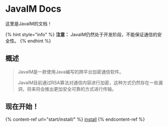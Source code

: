 # JavaIM Docs

这里是JavaIM的文档！

{% hint style="info" %}
**注意：** JavaIM仍然处于开发阶段，不能保证通信的安全性。
{% endhint %}

## 概述

> JavaIM是一款使用Java编写的跨平台加密通信软件。
>
> JavaIM目前通过RSA算法对通信内容进行加密，这种方式仍然存在一些漏洞，将来将会推出更加安全可靠的方式进行传输。

## 现在开始！

{% content-ref url="start/install/" %}
[install](start/install/)
{% endcontent-ref %}
